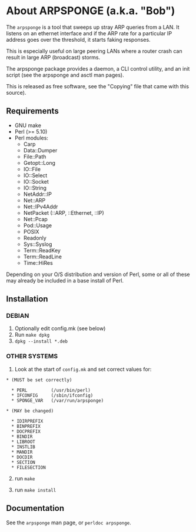 # About ARPSPONGE (a.k.a. "Bob")

The `arpsponge` is a tool that sweeps up stray ARP queries from a LAN. It listens on an ethernet interface and if the ARP rate for a particular IP address goes over the threshold, it starts faking responses.

This is especially useful on large peering LANs where a router crash can result in large ARP (broadcast) storms.

The arpsponge package provides a daemon, a CLI control utility, and an init script (see the arpsponge and asctl man pages).

This is released as free software, see the "Copying" file that came with this source).

## Requirements

  * GNU make
  * Perl (>= 5.10)
  * Perl modules:
    * Carp
    * Data::Dumper
    * File::Path
    * Getopt::Long
    * IO::File
    * IO::Select
    * IO::Socket
    * IO::String
    * NetAddr::IP
    * Net::ARP
    * Net::IPv4Addr
    * NetPacket (::ARP, ::Ethernet, ::IP)
    * Net::Pcap
    * Pod::Usage
    * POSIX
    * Readonly
    * Sys::Syslog
    * Term::ReadKey
    * Term::ReadLine
    * Time::HiRes

Depending on your O/S distribution and version of Perl, some or all of these may already be included in a base install of Perl.

## Installation

### DEBIAN

  1. Optionally edit config.mk (see below)
  2. Run `make dpkg`
  3. `dpkg --install *.deb`

### OTHER SYSTEMS

  1. Look at the start of `config.mk` and set correct values for:

    * (MUST be set correctly)

      * PERL         (/usr/bin/perl)
      * IFCONFIG     (/sbin/ifconfig)
      * SPONGE_VAR   (/var/run/arpsponge)

    * (MAY be changed)

      * IDIRPREFIX
      * BINPREFIX
      * DOCPREFIX
      * BINDIR
      * LIBROOT
      * INSTLIB
      * MANDIR
      * DOCDIR
      * SECTION
      * FILESECTION

  2. run `make`

  3. run `make install`

## Documentation

See the `arpsponge` man page, or `perldoc arpsponge`.
